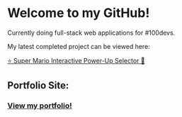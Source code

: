 <h1>Welcome to my GitHub!</h1>

<p> Currently doing full-stack web applications for #100devs. </p>
<p> My latest completed project can be viewed here: </p>
<a href="https://tribalk-super-mario-powerup.glitch.me/">⭐ Super Mario Interactive Power-Up Selector 🍄 </a>

<h2> Portfolio Site: </h2>
<h3><a href="https://tribalk-portfolio.netlify.app/">View my portfolio!</a></h3>

<!--
**TribalK/TribalK** is a ✨ _special_ ✨ repository because its `README.md` (this file) appears on your GitHub profile.

Here are some ideas to get you started:

- 🔭 I’m currently working on ...
- 🌱 I’m currently learning ...
- 👯 I’m looking to collaborate on ...
- 🤔 I’m looking for help with ...
- 💬 Ask me about ...
- 📫 How to reach me: ...
- 😄 Pronouns: ...
- ⚡ Fun fact: ...
-->
